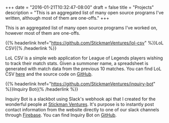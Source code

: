 +++
date = "2016-01-21T10:32:47-08:00"
draft = false
title = "Projects"
description = "This is an aggregated list of many open source programs I've written, although most of them are one-offs."
+++

This is an aggregated list of many open source programs I've worked on, however most of them are
one-offs.

{{% headerlink href="https://github.com/StickmanVentures/lol-csv" %}}LoL CSV{{% /headerlink %}}

LoL CSV is a simple web application for League of Legends players wishing to track their match
stats. Given a summoner name, a spreadsheet is generated with match data from the previous 10
matches. You can find LoL CSV [here](https://lolcsv.com) and the source code on
[GitHub](https://github.com/StickmanVentures/lol-csv).

{{% headerlink href="https://github.com/StickmanVentures/inquiry-bot" %}}Inquiry Bot{{% /headerlink %}}

Inquiry Bot is a slackbot using Slack's webhook api that I created for the wonderful people at
[Stickman Ventures](https://www.stickmanventures.com/). It's purpose is to instantly post contact
information from the website directly to one of our slack channels through
[Firebase](https://www.firebase.com/). You can find Inquiry Bot on
[GitHub](https://github.com/StickmanVentures/inquiry-bot).
